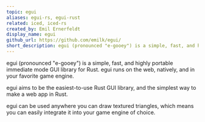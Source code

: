 ```yaml
---
topic: egui
aliases: egui-rs, egui-rust
related: iced, iced-rs
created_by: Emil Ernerfeldt
display_name: egui
github_url: https://github.com/emilk/egui/
short_description: egui (pronounced "e-gooey") is a simple, fast, and highly portable immediate mode GUI library for Rust. 
---
```

egui (pronounced "e-gooey") is a simple, fast, and highly portable immediate mode GUI library for Rust. egui runs on the web, natively, and in your favorite game engine.

egui aims to be the easiest-to-use Rust GUI library, and the simplest way to make a web app in Rust.

egui can be used anywhere you can draw textured triangles, which means you can easily integrate it into your game engine of choice.
